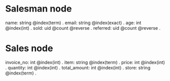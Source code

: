 # Salesman node
name: string @index(term) .
email: string @index(exact) .
age: int @index(int) .
sold: uid @count @reverse .
referred: uid @count @reverse .

# Sales node
invoice_no: int @index(int) .
item: string @index(term) .
price: int @index(int) .
quantity: int @index(int) .
total_amount: int @index(int) .
store: string @index(term) .